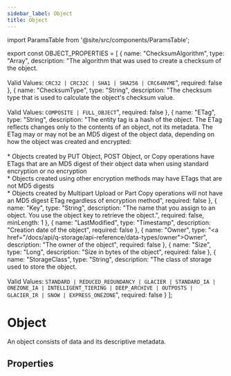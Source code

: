 ```yaml
---
sidebar_label: Object
title: Object
---
```


import ParamsTable from '@site/src/components/ParamsTable';

export const OBJECT_PROPERTIES = [
  {
    name: "ChecksumAlgorithm",
    type: "Array<String>",
    description: "The algorithm that was used to create a checksum of the object.<br/><br/>Valid Values: `CRC32 | CRC32C | SHA1 | SHA256 | CRC64NVME`",
    required: false
  },
  {
    name: "ChecksumType",
    type: "String",
    description: "The checksum type that is used to calculate the object's checksum value.<br/><br/>Valid Values: `COMPOSITE | FULL_OBJECT`",
    required: false
  },
  {
    name: "ETag",
    type: "String",
    description: "The entity tag is a hash of the object. The ETag reflects changes only to the contents of an object, not its metadata. The ETag may or may not be an MD5 digest of the object data, depending on how the object was created and encrypted:<br/><br/>* Objects created by PUT Object, POST Object, or Copy operations have ETags that are an MD5 digest of their object data when using standard encryption or no encryption<br/>* Objects created using other encryption methods may have ETags that are not MD5 digests<br/>* Objects created by Multipart Upload or Part Copy operations will not have an MD5 digest ETag regardless of encryption method",
    required: false
  },
  {
    name: "Key",
    type: "String",
    description: "The name that you assign to an object. You use the object key to retrieve the object.",
    required: false,
    minLength: 1
  },
  {
    name: "LastModified",
    type: "Timestamp",
    description: "Creation date of the object",
    required: false
  },
  {
    name: "Owner",
    type: "<a href=\"/docs/api/q-storage/api-reference/data-types/owner\">Owner</a>",
    description: "The owner of the object",
    required: false
  },
  {
    name: "Size",
    type: "Long",
    description: "Size in bytes of the object",
    required: false
  },
  {
    name: "StorageClass",
    type: "String",
    description: "The class of storage used to store the object.<br/><br/>Valid Values: `STANDARD | REDUCED_REDUNDANCY | GLACIER | STANDARD_IA | ONEZONE_IA | INTELLIGENT_TIERING | DEEP_ARCHIVE | OUTPOSTS | GLACIER_IR | SNOW | EXPRESS_ONEZONE`",
    required: false
  }
];

# Object

An object consists of data and its descriptive metadata.

## Properties

<ParamsTable parameters={OBJECT_PROPERTIES} type="response" /> 